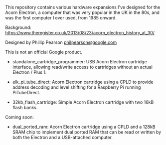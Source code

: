 This repository contains various hardware expansions I've designed for
the Acorn Electron, a computer that was very popular in the UK in the
80s, and was the first computer I ever used, from 1985 onward.

Background: https://www.theregister.co.uk/2013/08/23/acorn_electron_history_at_30/

Designed by Phillip Pearson <philpearson@google.com>

This is not an official Google product.

- standalone_cartridge_programmer: USB Acorn Electron cartridge
  interface, allowing read/write access to cartridges without an
  actual Electron / Plus 1.

- elk_pi_tube_direct: Acorn Electron cartridge using a CPLD to provide
  address decoding and level shifting for a Raspberry Pi running
  PiTubeDirect.

- 32kb_flash_cartridge: Simple Acorn Electron cartridge with two 16kB
  flash banks.

Coming soon:

- dual_ported_ram: Acorn Electron cartridge using a CPLD and a 128kB
  SRAM chip to implement dual ported RAM that can be read or written
  by both the Electron and a USB-attached computer.
